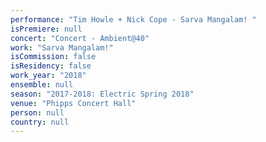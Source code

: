 ```yaml
---
performance: "Tim Howle + Nick Cope - Sarva Mangalam! "
isPremiere: null
concert: "Concert - Ambient@40"
work: "Sarva Mangalam!"
isCommission: false
isResidency: false
work_year: "2018"
ensemble: null
season: "2017-2018: Electric Spring 2018"
venue: "Phipps Concert Hall"
person: null
country: null
---
```


